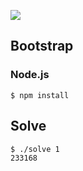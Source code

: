 ![](https://projecteuler.net/profile/ten0s.png)

## Bootstrap

### Node.js


```
$ npm install
```

## Solve

```
$ ./solve 1
233168
```